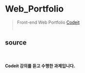 # Web_Portfolio

> Front-end Web Portfolio
> [Codeit](https://www.codeit.kr/)
​   
​   
## source
​   
#### Codeit 강의를 듣고 수행한 과제입니다.
